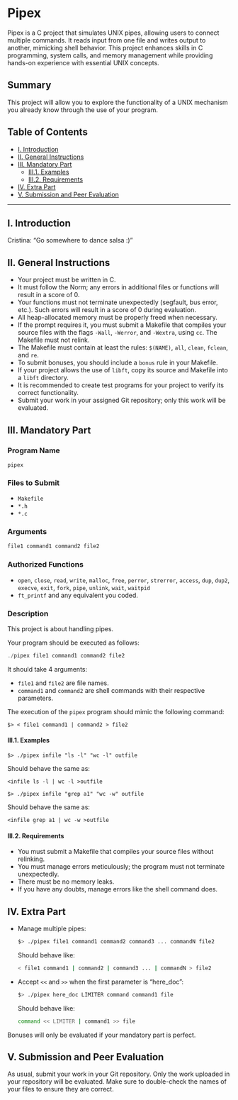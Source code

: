 # Pipex
Pipex is a C project that simulates UNIX pipes, allowing users to connect multiple commands. It reads input from one file and writes output to another, mimicking shell behavior. This project enhances skills in C programming, system calls, and memory management while providing hands-on experience with essential UNIX concepts.

## Summary
This project will allow you to explore the functionality of a UNIX mechanism you already know through the use of your program.

## Table of Contents
- [I. Introduction](#i-introduction)
- [II. General Instructions](#ii-general-instructions)
- [III. Mandatory Part](#iii-mandatory-part)
  - [III.1. Examples](#iii1-examples)
  - [III.2. Requirements](#iii2-requirements)
- [IV. Extra Part](#iv-extra-part)
- [V. Submission and Peer Evaluation](#v-submission-and-peer-evaluation)

---

## I. Introduction
Cristina: “Go somewhere to dance salsa :)”

## II. General Instructions
- Your project must be written in C.
- It must follow the Norm; any errors in additional files or functions will result in a score of 0.
- Your functions must not terminate unexpectedly (segfault, bus error, etc.). Such errors will result in a score of 0 during evaluation.
- All heap-allocated memory must be properly freed when necessary.
- If the prompt requires it, you must submit a Makefile that compiles your source files with the flags `-Wall`, `-Werror`, and `-Wextra`, using `cc`. The Makefile must not relink.
- The Makefile must contain at least the rules: `$(NAME)`, `all`, `clean`, `fclean`, and `re`.
- To submit bonuses, you should include a `bonus` rule in your Makefile.
- If your project allows the use of `libft`, copy its source and Makefile into a `libft` directory.
- It is recommended to create test programs for your project to verify its correct functionality.
- Submit your work in your assigned Git repository; only this work will be evaluated.

## III. Mandatory Part

### Program Name
`pipex`

### Files to Submit
- `Makefile`
- `*.h`
- `*.c`

### Arguments
```c
file1 command1 command2 file2
```

### Authorized Functions
- `open`, `close`, `read`, `write`, `malloc`, `free`, `perror`, `strerror`, `access`, `dup`, `dup2`, `execve`, `exit`, `fork`, `pipe`, `unlink`, `wait`, `waitpid`
- `ft_printf` and any equivalent you coded.

### Description
This project is about handling pipes.

Your program should be executed as follows:
```c
./pipex file1 command1 command2 file2
```
It should take 4 arguments:
- `file1` and `file2` are file names.
- `command1` and `command2` are shell commands with their respective parameters.

The execution of the `pipex` program should mimic the following command:
```
$> < file1 command1 | command2 > file2
```

#### III.1. Examples
```
$> ./pipex infile "ls -l" "wc -l" outfile
```
Should behave the same as:
```
<infile ls -l | wc -l >outfile
```
```
$> ./pipex infile "grep a1" "wc -w" outfile
```
Should behave the same as:
```
<infile grep a1 | wc -w >outfile
```
#### III.2. Requirements
- You must submit a Makefile that compiles your source files without relinking.
- You must manage errors meticulously; the program must not terminate unexpectedly.
- There must be no memory leaks.
- If you have any doubts, manage errors like the shell command does.

## IV. Extra Part
- Manage multiple pipes:
    ```bash
    $> ./pipex file1 command1 command2 command3 ... commandN file2
    ```
  Should behave like:
    ```bash
    < file1 command1 | command2 | command3 ... | commandN > file2
    ```

- Accept `<<` and `>>` when the first parameter is “here_doc”:
    ```bash
    $> ./pipex here_doc LIMITER command command1 file
    ```
  Should behave like:
    ```bash
    command << LIMITER | command1 >> file
    ```

Bonuses will only be evaluated if your mandatory part is perfect.

## V. Submission and Peer Evaluation
As usual, submit your work in your Git repository. Only the work uploaded in your repository will be evaluated. Make sure to double-check the names of your files to ensure they are correct.

